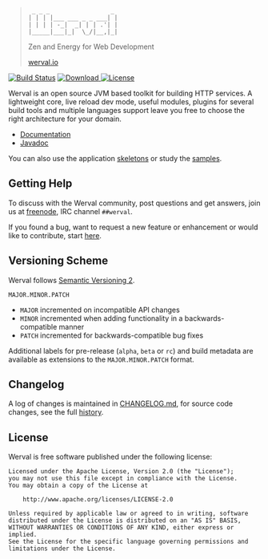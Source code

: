 > ```
>  _ _ _                 _
> | | | |___ ___ _ _ ___| |
> | | | | -_|  _| | | .'| |
> |_____|___|_|  \_/|__,|_|
> ```
> Zen and Energy for Web Development
>
> [werval.io](http://werval.io/)

[![Build Status](https://travis-ci.org/werval/werval.svg?branch=develop)](https://travis-ci.org/werval/werval) [![Download](https://api.bintray.com/packages/eskatos/werval/werval/images/download.svg) ](https://bintray.com/eskatos/werval/werval/_latestVersion) [![License](http://img.shields.io/badge/license-ASF2-blue.svg)](http://www.apache.org/licenses/LICENSE-2.0.txt)

Werval is an open source JVM based toolkit for building HTTP services. A lightweight core, live reload dev mode, useful modules, plugins for several build tools and multiple languages support leave you free to choose the right architecture for your domain.

* [Documentation](http://werval.io/doc/current/)
* [Javadoc](http://werval.io/doc/current/api/)

You can also use the application [skeletons](http://werval.io/resources/skeletons.html) or study the [samples](http://werval.io/resources/samples.html).


## Getting Help

To discuss with the Werval community, post questions and get answers, join us at [freenode](http://freenode.net/), IRC channel `##werval`.

If you found a bug, want to request a new feature or enhancement or would like to contribute, start [here](http://werval.io/community.html).


## Versioning Scheme

Werval follows [Semantic Versioning 2](http://semver.org/).

`MAJOR.MINOR.PATCH`

- `MAJOR` incremented on incompatible API changes
- `MINOR` incremented when adding functionality in a backwards-compatible manner
- `PATCH` incremented for backwards-compatible bug fixes

Additional labels for pre-release (`alpha`, `beta` or `rc`) and build metadata are available as extensions to the `MAJOR.MINOR.PATCH` format.


## Changelog

A log of changes is maintained in [CHANGELOG.md](CHANGELOG.md), for source code changes, see the full [history](https://github.com/werval/werval/commits).


## License

Werval is free software published under the following license:

    Licensed under the Apache License, Version 2.0 (the "License");
    you may not use this file except in compliance with the License.
    You may obtain a copy of the License at

        http://www.apache.org/licenses/LICENSE-2.0

    Unless required by applicable law or agreed to in writing, software
    distributed under the License is distributed on an "AS IS" BASIS,
    WITHOUT WARRANTIES OR CONDITIONS OF ANY KIND, either express or implied.
    See the License for the specific language governing permissions and
    limitations under the License.

